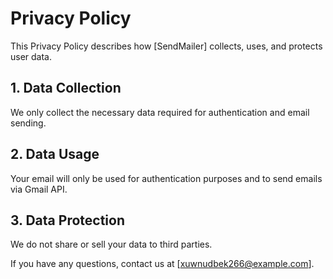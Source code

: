 # Privacy Policy

This Privacy Policy describes how [SendMailer] collects, uses, and protects user data.

## 1. Data Collection
We only collect the necessary data required for authentication and email sending.

## 2. Data Usage
Your email will only be used for authentication purposes and to send emails via Gmail API.

## 3. Data Protection
We do not share or sell your data to third parties.

If you have any questions, contact us at [xuwnudbek266@example.com].
